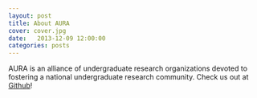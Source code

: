 ```yaml
---
layout: post
title: About AURA
cover: cover.jpg
date:   2013-12-09 12:00:00
categories: posts
---
```


AURA is an alliance of undergraduate research organizations devoted to fostering a national undergraduate research community.  Check us out at [Github](https://github.com/kraftp/aura_website)!
